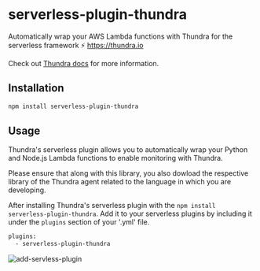 # serverless-plugin-thundra

Automatically wrap your AWS Lambda functions with Thundra for the serverless framework ⚡️ https://thundra.io

Check out [Thundra docs](https://docs.thundra.io/v1.0.0/) for more information.

## Installation

```bash
npm install serverless-plugin-thundra
```

## Usage

Thundra's serverless plugin allows you to automatically wrap your Python and Node.js Lambda functions to enable monitoring with Thundra.

Please ensure that along with this library, you also dowload the respective library of the Thundra agent related to the language in which you are
developing.

After installing Thundra's serverless plugin with the `npm install serverless-plugin-thundra`. Add it to your serverless plugins by including it
under the `plugins` section of your '.yml' file.

```bash
plugins:
  - serverless-plugin-thundra
```

![add-servless-plugin](https://raw.githubusercontent.com/thundra-io/serverless-plugin-thundra/tree/plugin-dev/assets/thundra_serverless_plugin.gif)
